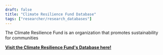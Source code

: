 ```yaml
---
draft: false
title: "Climate Resilience Fund Database"
tags: ["researcher/research_databases"]
---
```


The Climate Resilience Fund is an organization that promotes sustainability for communities

[**Visit the Climate Resilience Fund's Database here!**](https://www.climateresiliencefund.org/planning-resources/) 
    
